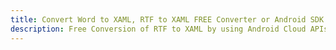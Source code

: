 ---title: Convert Word to XAML, RTF to XAML FREE Converter or Android SDKdescription: Free Conversion of RTF to XAML by using Android Cloud APIs & SDKs. Also Create, Edit & Render Microsoft Word & OpenOffice documents in the Cloud.---